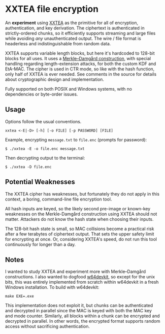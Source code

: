 # XXTEA file encryption

An **experiment** using [XXTEA][xxtea] as the primitive for all of
encryption, authentication, and key derivation. The ciphertext is
authenticated in strictly-ordered chunks, so it efficiently supports
streaming and large files while avoiding *any* unauthenticated output. The
wire / file format is headerless and indistinguishable from random data.

XXTEA supports variable length blocks, but here it's hardcoded to 128-bit
blocks for all uses. It uses a [Merkle–Damgård construction][md], with
special handling regarding length-extension attacks, for both the custom
KDF and EtA-MAC. The cipher is used in CTR mode, so like with the hash
function, only half of XXTEA is ever needed. See comments in the source
for details about cryptographic design and implementation.

Fully supported on both POSIX and Windows systems, with no dependencies or
byte-order issues.

## Usage

Options follow the usual conventions.

    xxtea <-E|-D> [-h] [-o FILE] [-p PASSWORD] [FILE]

Example, encrypting `message.txt` to `file.enc` (prompts for password):

    $ ./xxtea -E -o file.enc message.txt

Then decrypting output to the terminal:

    $ ./xxtea -D file.enc

## Potential Weaknesses

The XXTEA cipher has weaknesses, but fortunately they do not apply in this
context, a boring, command-line file encryption tool.

All hash inputs are keyed, so the likely second pre-image or known-key
weaknesses on the Merkle-Damgård construction using XXTEA should not
matter. Attackers do not know the hash state when choosing their inputs.

The 128-bit hash state is small, so MAC collisions become a practical risk
after a few terabytes of ciphertext output. That sets the upper safety
limit for encrypting at once. Or, considering XXTEA's speed, do not run
this tool continuously for longer than a day.

## Notes

I wanted to study XXTEA and experiment more with Merkle–Damgård
constructions. I also wanted to dogfood [w64devkit][w64devkit], so except
for the unix bits, this was entirely implemented from scratch within
w64devkit in a fresh Windows installation. To build with w64devkit:

    make EXE=.exe

This implementation does not exploit it, but chunks can be authenticated
and decrypted in parallel since the MAC is keyed with both the MAC key and
mode counter. Similarly, all blocks within a chunk can be encrypted and
decrypted in parallel. In other words, the encrypted format supports
random access without sacrificing authentication.


[md]: https://en.wikipedia.org/wiki/Merkle%E2%80%93Damg%C3%A5rd_construction
[w64devkit]: https://github.com/skeeto/w64devkit
[xxtea]: https://en.wikipedia.org/wiki/XXTEA
